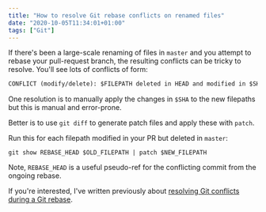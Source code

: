 ```yaml
---
title: "How to resolve Git rebase conflicts on renamed files"
date: "2020-10-05T11:34:01+01:00"
tags: ["Git"]
---
```


If there's been a large-scale renaming of files in `master` and you attempt to rebase
your pull-request branch, the resulting conflicts can be tricky to resolve.
You'll see lots of conflicts of form:

```txt
CONFLICT (modify/delete): $FILEPATH deleted in HEAD and modified in $SHA... $COMMIT_MSG
```

One resolution is to manually apply the changes in `$SHA` to the new filepaths
but this is manual and error-prone.

Better is to use `git diff` to generate patch files and apply these with `patch`.

Run this for each filepath modified in your PR but deleted in `master`:

```
git show REBASE_HEAD $OLD_FILEPATH | patch $NEW_FILEPATH
```

Note, `REBASE_HEAD` is a useful pseudo-ref for the conflicting commit from the
ongoing rebase.

If you're interested, I've written previously about [resolving Git conflicts during a Git rebase](https://codeinthehole.com/guides/resolving-conflicts-during-a-git-rebase/).
